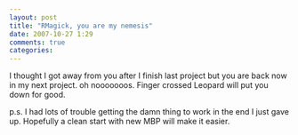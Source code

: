 ```yaml
---
layout: post
title: "RMagick, you are my nemesis"
date: 2007-10-27 1:29
comments: true
categories: 
---
```


<p>I thought I got away from you after I finish last project but you are back now in my next project. oh nooooooos. Finger crossed Leopard will put you down for good.</p><p>p.s. I had lots of trouble getting the damn thing to work in the end I just gave up. Hopefully a clean start with new MBP will make it easier. </p>
